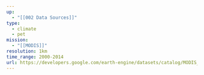 ```yaml
---
up:
  - "[[002 Data Sources]]"
type:
  - climate
  - pet
mission:
  - "[[MODIS]]"
resolution: 1km
time_range: 2000-2014
url: https://developers.google.com/earth-engine/datasets/catalog/MODIS_NTSG_MOD16A2_105
---
```

